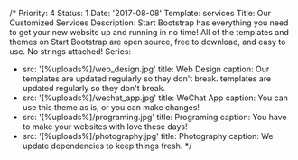 /*
Priority: 4
Status: 1
Date: '2017-08-08'
Template: services
Title: Our Customized Services
Description: Start Bootstrap has everything you need to get your new website up and running in no time! All of the templates and themes on Start Bootstrap are open source, free to download, and easy to use. No strings attached!
Series:
- src: '[%uploads%]/web_design.jpg'
  title: Web Design
  caption: Our templates are updated regularly so they don't break. templates are updated regularly so they don't break.
- src: '[%uploads%]/wechat_app.jpg'
  title: WeChat App
  caption: You can use this theme as is, or you can make changes!
- src: '[%uploads%]/programing.jpg'
  title: Programing
  caption: You have to make your websites with love these days!
- src: '[%uploads%]/photography.jpg'
  title: Photography
  caption: We update dependencies to keep things fresh.
*/
